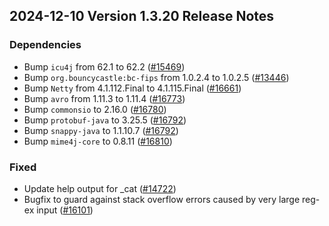 ## 2024-12-10 Version 1.3.20 Release Notes

### Dependencies
- Bump `icu4j` from 62.1 to 62.2 ([#15469](https://github.com/opensearch-project/OpenSearch/pull/15469))
- Bump `org.bouncycastle:bc-fips` from 1.0.2.4 to 1.0.2.5 ([#13446](https://github.com/opensearch-project/OpenSearch/pull/13446))
- Bump `Netty` from 4.1.112.Final to 4.1.115.Final ([#16661](https://github.com/opensearch-project/OpenSearch/pull/16661))
- Bump `avro` from 1.11.3 to 1.11.4 ([#16773](https://github.com/opensearch-project/OpenSearch/pull/16773))
- Bump `commonsio` to 2.16.0 ([#16780](https://github.com/opensearch-project/OpenSearch/pull/16780))
- Bump `protobuf-java` to 3.25.5 ([#16792](https://github.com/opensearch-project/OpenSearch/pull/16792))
- Bump `snappy-java` to 1.1.10.7 ([#16792](https://github.com/opensearch-project/OpenSearch/pull/16792))
- Bump `mime4j-core` to 0.8.11 ([#16810](https://github.com/opensearch-project/OpenSearch/pull/16810))

### Fixed
- Update help output for _cat ([#14722](https://github.com/opensearch-project/OpenSearch/pull/14722))
- Bugfix to guard against stack overflow errors caused by very large reg-ex input ([#16101](https://github.com/opensearch-project/OpenSearch/pull/16101))
